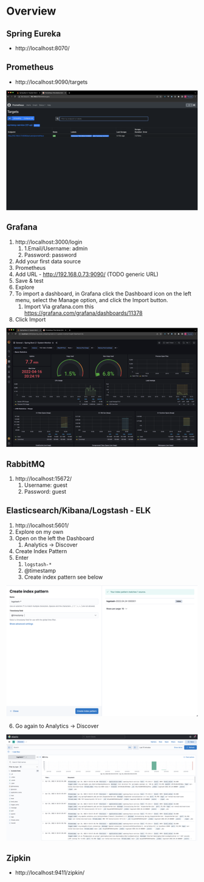 # Overview

## Spring Eureka

* http://localhost:8070/

## Prometheus

* http://localhost:9090/targets

![Prometheus](images/prometheus.png)

## Grafana

1. http://localhost:3000/login
    1. 1.Email/Username: admin
    2. Password: password
2. Add your first data source
3. Prometheus
4. Add URL - http://192.168.0.73:9090/ (TODO generic URL)
5. Save & test
6. Explore
7. To import a dashboard, in Grafana click the Dashboard icon on the left menu, select the Manage option, and click the
   Import button.
    1. Import Via grafana.com this https://grafana.com/grafana/dashboards/11378
8. Click Import

![Grafana](images/grafana.png)

## RabbitMQ

1. http://localhost:15672/
    1. Username: guest
    2. Password: guest

## Elasticsearch/Kibana/Logstash - ELK

1. http://localhost:5601/
2. Explore on my own
3. Open on the left the Dashboard
    1. Analytics -> Discover
4. Create Index Pattern
5. Enter
    1. `logstash-*`
    2. @timestamp
    3. Create index pattern see below

![Elastic](images/elastic_1.png)

6. Go again to Analytics -> Discover

![Elastic](images/elastic_2.png)

## Zipkin

* http://localhost:9411/zipkin/

